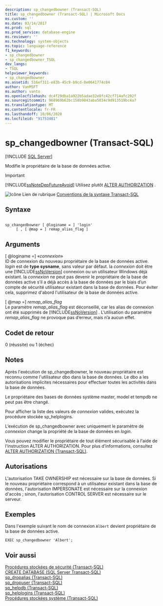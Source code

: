 ```yaml
---
description: sp_changedbowner (Transact-SQL)
title: sp_changedbowner (Transact-SQL) | Microsoft Docs
ms.custom: ''
ms.date: 03/14/2017
ms.prod: sql
ms.prod_service: database-engine
ms.reviewer: ''
ms.technology: system-objects
ms.topic: language-reference
f1_keywords:
- sp_changedbowner
- sp_changedbowner_TSQL
dev_langs:
- TSQL
helpviewer_keywords:
- sp_changedbowner
ms.assetid: 516ef311-e83b-45c9-b9cd-0e0641774c04
author: VanMSFT
ms.author: vanto
ms.openlocfilehash: dc4f29dba1a922b5adae32e0fc42cf714afc292f
ms.sourcegitcommit: 968969b62bc158b9843aba5034c9d913519bc4a7
ms.translationtype: MT
ms.contentlocale: fr-FR
ms.lasthandoff: 10/06/2020
ms.locfileid: "91753481"
---
```

# <a name="sp_changedbowner-transact-sql"></a>sp_changedbowner (Transact-SQL)
[!INCLUDE [SQL Server](../../includes/applies-to-version/sqlserver.md)]

  Modifie le propriétaire de la base de données active.  
  
> [!IMPORTANT]  
>  [!INCLUDE[ssNoteDepFutureAvoid](../../includes/ssnotedepfutureavoid-md.md)] Utilisez plutôt [ALTER AUTHORIZATION](../../t-sql/statements/alter-authorization-transact-sql.md) .  
  
 ![Icône Lien de rubrique](../../database-engine/configure-windows/media/topic-link.gif "Icône du lien de rubrique") [Conventions de la syntaxe Transact-SQL](../../t-sql/language-elements/transact-sql-syntax-conventions-transact-sql.md)  
  
## <a name="syntax"></a>Syntaxe  
  
```  
  
sp_changedbowner [ @loginame = ] 'login'  
     [ , [ @map = ] remap_alias_flag ]  
```  
  
## <a name="arguments"></a>Arguments  
 [ @loginame =] «*connexion*»  
 ID de connexion du nouveau propriétaire de la base de données active. *login* est de **type sysname**, sans valeur par défaut. la *connexion* doit être une [!INCLUDE[ssNoVersion](../../includes/ssnoversion-md.md)] connexion ou un utilisateur Windows déjà existant. la *connexion* ne peut pas devenir le propriétaire de la base de données active s’il a déjà accès à la base de données par le biais d’un compte de sécurité utilisateur existant dans la base de données. Pour éviter cela, supprimez d'abord l'utilisateur de la base de données active.  
  
 [ @map =] *remap_alias_flag*  
 Le paramètre *remap_alias_flag* est déconseillé, car les alias de connexion ont été supprimés de [!INCLUDE[ssNoVersion](../../includes/ssnoversion-md.md)] . L’utilisation du paramètre *remap_alias_flag* ne provoque pas d’erreur, mais n’a aucun effet.  
  
## <a name="return-code-values"></a>Codet de retour  
 0 (réussite) ou 1 (échec)  
  
## <a name="remarks"></a>Notes  
 Après l'exécution de sp_changedbowner, le nouveau propriétaire est reconnu comme l'utilisateur dbo dans la base de données. Le dbo a les autorisations implicites nécessaires pour effectuer toutes les activités dans la base de données.  
  
 Le propriétaire des bases de données système master, model et tempdb ne peut pas être changé.  
  
 Pour afficher la liste des valeurs de *connexion* valides, exécutez la procédure stockée sp_helplogins.  
  
 L’exécution de sp_changedbowner avec uniquement le paramètre de *connexion* change la propriété de la base de données en *login*.  
  
 Vous pouvez modifier le propriétaire de tout élément sécurisable à l'aide de l'instruction ALTER AUTHORIZATION. Pour plus d’informations, consultez [ALTER AUTHORIZATION &#40;Transact-SQL&#41;](../../t-sql/statements/alter-authorization-transact-sql.md).  
  
## <a name="permissions"></a>Autorisations  
 L'autorisation TAKE OWNERSHIP est nécessaire sur la base de données. Si le nouveau propriétaire correspond à un utilisateur existant dans la base de données, l'autorisation IMPERSONATE est nécessaire sur la connexion d'accès ; sinon, l'autorisation CONTROL SERVER est nécessaire sur le serveur.  
  
## <a name="examples"></a>Exemples  
 Dans l'exemple suivant le nom de connexion `Albert` devient propriétaire de la base de données active.  
  
```  
EXEC sp_changedbowner 'Albert';  
```  
  
## <a name="see-also"></a>Voir aussi  
 [Procédures stockées de sécurité &#40;Transact-SQL&#41;](../../relational-databases/system-stored-procedures/security-stored-procedures-transact-sql.md)   
 [CREATE DATABASE &#40;SQL Server Transact-SQL&#41;](../../t-sql/statements/create-database-transact-sql.md)   
 [sp_dropalias &#40;Transact-SQL&#41;](./system-stored-procedures-transact-sql.md)   
 [sp_dropuser &#40;Transact-SQL&#41;](../../relational-databases/system-stored-procedures/sp-dropuser-transact-sql.md)   
 [sp_helpdb &#40;Transact-SQL&#41;](../../relational-databases/system-stored-procedures/sp-helpdb-transact-sql.md)   
 [sp_helplogins &#40;Transact-SQL&#41;](../../relational-databases/system-stored-procedures/sp-helplogins-transact-sql.md)   
 [Procédures stockées système &#40;Transact-SQL&#41;](../../relational-databases/system-stored-procedures/system-stored-procedures-transact-sql.md)  
  
